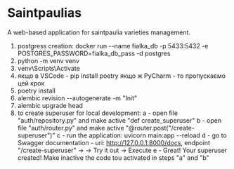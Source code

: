 # Saintpaulias
A web-based application for saintpaulia varieties management.

1) postgress creation:
   docker run --name fialka_db -p 5433:5432 -e POSTGRES_PASSWORD=fialka_db_pass -d postgres
2) python -m venv venv
3) venv\Scripts\Activate
4) якщо в VSCode - pip install poetry 
   якщо ж PyCharm - то пропускаємо цей крок
5) poetry install
6) alembic revision --autogenerate -m "Init"
7) alembic upgrade head
8) to create superuser for local development: 
a - open file "auth/repository.py" and make  active "def create_superuser"
b - open file "auth/router.py" and make  active "@router.post("/create-superuser")"
c - run the application: uvicorn main:app --reload
d - go to Swagger documentation - uri: http://127.0.0.1:8000/docs, endpoint "/create-superuser" ->
   -> Try it out -> Execute
e - Great! Your superuser created! Make inactive the code tou activated in steps "a" and "b"
